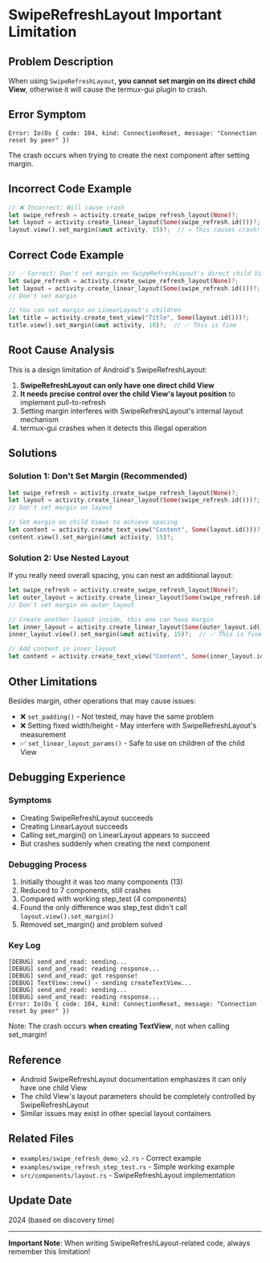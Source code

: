# SwipeRefreshLayout Important Limitation

## Problem Description

When using `SwipeRefreshLayout`, **you cannot set margin on its direct child View**, otherwise it will cause the termux-gui plugin to crash.

## Error Symptom

```
Error: Io(Os { code: 104, kind: ConnectionReset, message: "Connection reset by peer" })
```

The crash occurs when trying to create the next component after setting margin.

## Incorrect Code Example

```rust
// ❌ Incorrect: Will cause crash
let swipe_refresh = activity.create_swipe_refresh_layout(None)?;
let layout = activity.create_linear_layout(Some(swipe_refresh.id()))?;
layout.view().set_margin(&mut activity, 15)?;  // ← This causes crash!
```

## Correct Code Example

```rust
// ✅ Correct: Don't set margin on SwipeRefreshLayout's direct child View
let swipe_refresh = activity.create_swipe_refresh_layout(None)?;
let layout = activity.create_linear_layout(Some(swipe_refresh.id()))?;
// Don't set margin

// You can set margin on LinearLayout's children
let title = activity.create_text_view("Title", Some(layout.id()))?;
title.view().set_margin(&mut activity, 10)?;  // ✅ This is fine
```

## Root Cause Analysis

This is a design limitation of Android's SwipeRefreshLayout:

1. **SwipeRefreshLayout can only have one direct child View**
2. **It needs precise control over the child View's layout position** to implement pull-to-refresh
3. Setting margin interferes with SwipeRefreshLayout's internal layout mechanism
4. termux-gui crashes when it detects this illegal operation

## Solutions

### Solution 1: Don't Set Margin (Recommended)

```rust
let swipe_refresh = activity.create_swipe_refresh_layout(None)?;
let layout = activity.create_linear_layout(Some(swipe_refresh.id()))?;
// Don't set margin on layout

// Set margin on child Views to achieve spacing
let content = activity.create_text_view("Content", Some(layout.id()))?;
content.view().set_margin(&mut activity, 15)?;
```

### Solution 2: Use Nested Layout

If you really need overall spacing, you can nest an additional layout:

```rust
let swipe_refresh = activity.create_swipe_refresh_layout(None)?;
let outer_layout = activity.create_linear_layout(Some(swipe_refresh.id()))?;
// Don't set margin on outer_layout

// Create another layout inside, this one can have margin
let inner_layout = activity.create_linear_layout(Some(outer_layout.id()))?;
inner_layout.view().set_margin(&mut activity, 15)?;  // ✅ This is fine

// Add content in inner_layout
let content = activity.create_text_view("Content", Some(inner_layout.id()))?;
```

## Other Limitations

Besides margin, other operations that may cause issues:

- ❌ `set_padding()` - Not tested, may have the same problem
- ❌ Setting fixed width/height - May interfere with SwipeRefreshLayout's measurement
- ✅ `set_linear_layout_params()` - Safe to use on children of the child View

## Debugging Experience

### Symptoms

- Creating SwipeRefreshLayout succeeds
- Creating LinearLayout succeeds  
- Calling set_margin() on LinearLayout appears to succeed
- But crashes suddenly when creating the next component

### Debugging Process

1. Initially thought it was too many components (13)
2. Reduced to 7 components, still crashes
3. Compared with working step_test (4 components)
4. Found the only difference was step_test didn't call `layout.view().set_margin()`
5. Removed set_margin() and problem solved

### Key Log

```
[DEBUG] send_and_read: sending...
[DEBUG] send_and_read: reading response...
[DEBUG] send_and_read: got response!
[DEBUG] TextView::new() - sending createTextView...
[DEBUG] send_and_read: sending...
[DEBUG] send_and_read: reading response...
Error: Io(Os { code: 104, kind: ConnectionReset, message: "Connection reset by peer" })
```

Note: The crash occurs **when creating TextView**, not when calling set_margin!

## Reference

- Android SwipeRefreshLayout documentation emphasizes it can only have one child View
- The child View's layout parameters should be completely controlled by SwipeRefreshLayout
- Similar issues may exist in other special layout containers

## Related Files

- `examples/swipe_refresh_demo_v2.rs` - Correct example
- `examples/swipe_refresh_step_test.rs` - Simple working example
- `src/components/layout.rs` - SwipeRefreshLayout implementation

## Update Date

2024 (based on discovery time)

---

**Important Note**: When writing SwipeRefreshLayout-related code, always remember this limitation!
